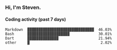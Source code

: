 ### Hi, I'm Steven.

#### Coding activity (past 7 days)
```
Markdown  ▓▓▓▓▓▓▓▓▓▓▓▓▓▓▓▓▓▓▓▓▓▓▓▓▓▓▓▓▓▓  46.03%
Bash      ▓▓▓▓▓▓▓▓▓▓▓▓▓▓▓▓▓▓▓             30.01%
Dart      ▓▓▓▓▓▓▓▓▓▓▓▓▓▓                  21.94%
other     ▓                                2.02%
```
